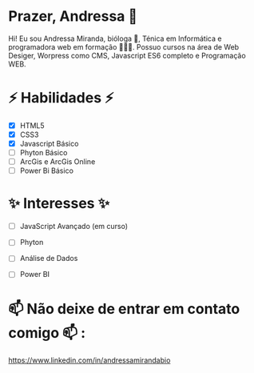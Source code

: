 # Prazer, Andressa 👋

Hi! Eu sou Andressa Miranda, bióloga 🌱, Ténica em Informática e programadora web em formação 👩🏽‍💻. Possuo cursos na área de Web Desiger, Worpress como CMS, Javascript ES6 completo e Programação WEB.

# ⚡ Habilidades ⚡
 - [x] HTML5
 - [x] CSS3
 - [x] Javascript Básico
 - [ ] Phyton Básico
 - [ ] ArcGis e ArcGis Online
 - [ ] Power Bi Básico

 # ✨ Interesses ✨
 - [ ] JavaScript Avançado (em curso)
 - [ ] Phyton
 - [ ] Análise de Dados
 - [ ] Power BI


# 📫 Não deixe de entrar em contato comigo 📫 :
https://www.linkedin.com/in/andressamirandabio


<!--
**dessamirand/dessamirand** is a ✨ _special_ ✨ repository because its `README.md` (this file) appears on your GitHub profile.

Here are some ideas to get you started:

- 🔭 I’m currently working on ...
- 🌱 I’m currently learning ...
- 👯 I’m looking to collaborate on ...
- 🤔 I’m looking for help with ...
- 💬 Ask me about ...
- 📫 How to reach me: ...
- 😄 Pronouns: ...
- ⚡ Fun fact: ...
-->
